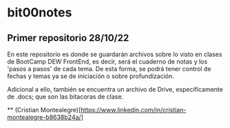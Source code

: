 # bit00notes

## Primer repositorio 28/10/22

En este repositorio es donde se guardarán archivos sobre lo visto en clases de BootCamp DEW FrontEnd, es decir, será el cuaderno de notas y los 'pasos a pasos' de cada tema. De esta forma, se podrá tener control de fechas y temas ya se de iniciación o sobre profundización.

Adicional a ello, también se encuentra un archivo de Drive, especificamente de .docs; que son las bitacoras de clase.

**
(Cristian Montealegre)[https://www.linkedin.com/in/cristian-montealegre-b8638b24a/]
